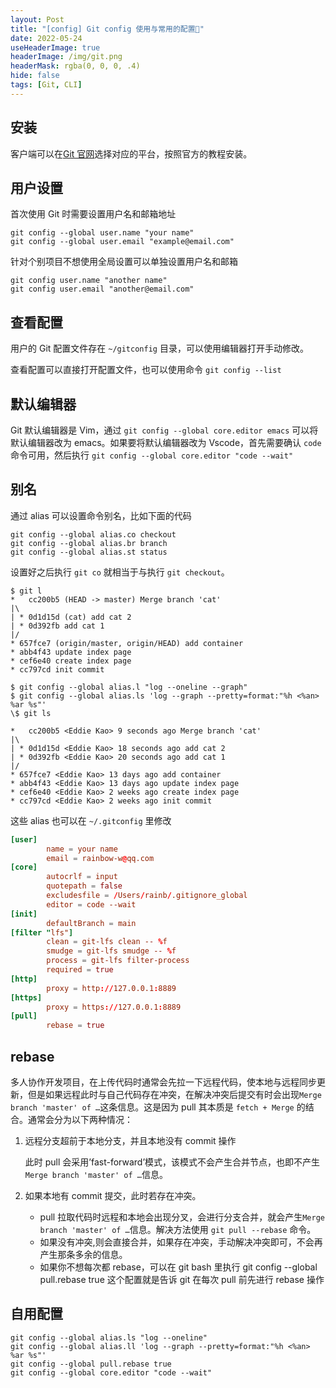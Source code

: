 ```yaml
---
layout: Post
title: "[config] Git config 使用与常用的配置🚧"
date: 2022-05-24
useHeaderImage: true
headerImage: /img/git.png
headerMask: rgba(0, 0, 0, .4)
hide: false
tags: [Git, CLI]
---
```


## 安装

客户端可以在[Git 官网](https://git-scm.com/downloads/)选择对应的平台，按照官方的教程安装。

## 用户设置

首次使用 Git 时需要设置用户名和邮箱地址

```shell
git config --global user.name "your name"
git config --global user.email "example@email.com"
```

针对个别项目不想使用全局设置可以单独设置用户名和邮箱

```shell
git config user.name "another name"
git config user.email "another@email.com"
```

## 查看配置

用户的 Git 配置文件存在 `~/gitconfig` 目录，可以使用编辑器打开手动修改。

查看配置可以直接打开配置文件，也可以使用命令 `git config --list`

## 默认编辑器

Git 默认编辑器是 Vim，通过 `git config --global core.editor emacs` 可以将默认编辑器改为 emacs。如果要将默认编辑器改为 Vscode，首先需要确认 `code` 命令可用，然后执行 `git config --global core.editor "code --wait"`

## 别名

通过 alias 可以设置命令别名，比如下面的代码

```shell
git config --global alias.co checkout
git config --global alias.br branch
git config --global alias.st status
```

设置好之后执行 `git co` 就相当于与执行 `git checkout`。

```shell
$ git l
*   cc200b5 (HEAD -> master) Merge branch 'cat'
|\
| * 0d1d15d (cat) add cat 2
| * 0d392fb add cat 1
|/
* 657fce7 (origin/master, origin/HEAD) add container
* abb4f43 update index page
* cef6e40 create index page
* cc797cd init commit
```

```shell
$ git config --global alias.l "log --oneline --graph"
$ git config --global alias.ls 'log --graph --pretty=format:"%h <%an> %ar %s"'
\$ git ls

*   cc200b5 <Eddie Kao> 9 seconds ago Merge branch 'cat'
|\
| * 0d1d15d <Eddie Kao> 18 seconds ago add cat 2
| * 0d392fb <Eddie Kao> 20 seconds ago add cat 1
|/
* 657fce7 <Eddie Kao> 13 days ago add container
* abb4f43 <Eddie Kao> 13 days ago update index page
* cef6e40 <Eddie Kao> 2 weeks ago create index page
* cc797cd <Eddie Kao> 2 weeks ago init commit
```

这些 alias 也可以在 `~/.gitconfig` 里修改

```toml
[user]
        name = your name
        email = rainbow-w@qq.com
[core]
        autocrlf = input
        quotepath = false
        excludesfile = /Users/rainb/.gitignore_global
        editor = code --wait
[init]
        defaultBranch = main
[filter "lfs"]
        clean = git-lfs clean -- %f
        smudge = git-lfs smudge -- %f
        process = git-lfs filter-process
        required = true
[http]
        proxy = http://127.0.0.1:8889
[https]
        proxy = https://127.0.0.1:8889
[pull]
        rebase = true
```

## rebase

多⼈协作开发项⽬，在上传代码时通常会先拉⼀下远程代码，使本地与远程同步更新，但是如果远程此时与⾃⼰代码存在冲突，在解决冲突后提交有时会出现`Merge branch 'master' of …`这条信息。这是因为 pull 其本质是 `fetch + Merge` 的结合。通常会分为以下两种情况：

1. 远程分⽀超前于本地分⽀，并且本地没有 commit 操作

   此时 pull 会采⽤’fast-forward’模式，该模式不会产⽣合并节点，也即不产⽣`Merge branch 'master' of …`信息。

2. 如果本地有 commit 提交，此时若存在冲突。

   - pull 拉取代码时远程和本地会出现分叉，会进⾏分⽀合并，就会产⽣`Merge branch 'master' of …`信息。解决⽅法使⽤ `git pull --rebase` 命令。
   - 如果没有冲突,则会直接合并，如果存在冲突，⼿动解决冲突即可，不会再产⽣那条多余的信息。
   - 如果你不想每次都 rebase，可以在 git bash ⾥执⾏ git config --global pull.rebase true 这个配置就是告诉 git 在每次 pull 前先进⾏ rebase 操作

## 自用配置

```shell
git config --global alias.ls "log --oneline"
git config --global alias.ll 'log --graph --pretty=format:"%h <%an> %ar %s"'
git config --global pull.rebase true
git config --global core.editor "code --wait"
```
